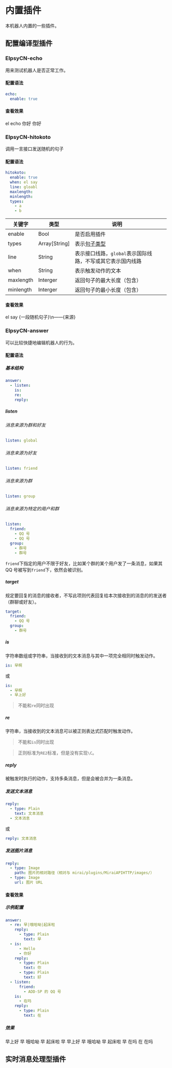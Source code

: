 # 内置插件

本机器人内置的一些插件。

## 配置编译型插件

### ElpsyCN-echo

用来测试机器人是否正常工作。

#### 配置语法

```yml
echo:
  enable: true
```

#### 查看效果

<chat-panel title="聊天记录（群聊或好友聊天）">
  <chat-message nickname="ADD-SP" avatar="https://s1.ax1x.com/2020/06/03/td4S76.jpg">el echo 你好</chat-message>
  <chat-message nickname="Bot" avatar="https://s1.ax1x.com/2020/06/03/tdho7V.jpg">你好</chat-message>
</chat-panel>

### ElpsyCN-hitokoto

调用一言接口发送随机的句子

#### 配置语法

```yml
hitokoto:
  enable: true
  when: el say
  line: gloabl
  maxlength:
  minlength:
  types:
    - a
    - b
```

| 关键字    | 类型          | 说明                                                         |      |
| --------- | ------------- | ------------------------------------------------------------ | ---- |
| enable    | Bool          | 是否启用插件                                                 |      |
| types     | Array[String] | 表示[句子类型](https://developer.hitokoto.cn/sentence/#%E5%8F%A5%E5%AD%90%E7%B1%BB%E5%9E%8B%EF%BC%88%E5%8F%82%E6%95%B0%EF%BC%89) |      |
| line      | String        | 表示接口线路，`global`表示国际线路，不写或其它表示国内线路   |      |
| when      | String        | 表示触发动作的文本                                           |      |
| maxlength | Interger      | 返回句子的最大长度（包含）                                   |      |
| minlength | Interger      | 返回句子的最小长度（包含）                                   |      |

#### 查看效果

<chat-panel title="聊天记录（群聊或好友聊天）">
  <chat-message nickname="ADD-SP" avatar="https://s1.ax1x.com/2020/06/03/td4S76.jpg">el say</chat-message>
  <chat-message nickname="Bot" avatar="https://s1.ax1x.com/2020/06/03/tdho7V.jpg">{一段随机句子}\n——{来源}</chat-message>
</chat-panel>

### ElpsyCN-answer

可以比较快捷地编辑机器人的行为。

#### 配置语法

##### 基本结构

```yml
answer:
  - listen:
    is:
    re:
    reply:
```

##### listen

###### 消息来源为群和好友

```yml
listen: global
```

###### 消息来源为好友

```yml
listen: friend
```

###### 消息来源为群

```yml
listen: group
```

###### 消息来源为特定的用户和群

```yml
listen: 
  friend:
    - QQ 号
    - QQ 号
  group:
    - 群号
    - 群号
```

`friend`下指定的用户不限于好友，比如某个群的某个用户发了一条消息，如果其 QQ 号被写到`friend`下，依然会被识别。

##### target

规定要回复的消息的接收者，不写此项则代表回复给本次接收到的消息的的发送者（群聊或好友）。

```yml
target:
  friend:
    - QQ 号
  group:
    - 群号
```


##### is

字符串数组或字符串，当接收到的文本消息与其中一项完全相同时触发动作。

```yml
is: 早啊
```

或

```yml
is:
  - 早啊
  - 早上好
```


> 不能和`re`同时出现

##### re

字符串，当接收到的文本消息可以被正则表达式匹配时触发动作。

> 不能和`is`同时出现

> 正则标准为`RE2`标准，但是没有实现`\C`。

##### reply

被触发时执行的动作，支持多条消息，但是会被合并为一条消息。

##### 发送文本消息

```yml
reply:
  - type: Plain
    text: 文本消息
  - 文本消息
```

或

```yml
reply: 文本消息
```

##### 发送图片消息

```yml
reply:
  - type: Image
    path: 图片的相对路径（相对与 mirai/plugins/MiraiAPIHTTP/images/）
  - type: Image
    url: 图片 URL
```

#### 查看效果

##### 示例配置

```yml
answer:
  - re: 早|哦哈呦|起床啦
    reply:
      - type: Plain
        text: 早
  - is:
      - Hello
      - 你好
    reply:
      - type: Plain
        text: 你
      - type: Plain
        text: 好
  - listen: 
      friend: 
        - ADD-SP 的 QQ 号
    is:
      - 在吗
    reply:
      - type: Plain
        text: 在
```

##### 效果

<chat-panel title="聊天记录（群聊或好友聊天）">
  <chat-message nickname="ADD-SP" avatar="https://s1.ax1x.com/2020/06/03/td4S76.jpg">早上好</chat-message>
  <chat-message nickname="Bot" avatar="https://s1.ax1x.com/2020/06/03/tdho7V.jpg">早</chat-message>
  <chat-message nickname="ADD-SP" avatar="https://s1.ax1x.com/2020/06/03/td4S76.jpg">哦哈呦</chat-message>
  <chat-message nickname="Bot" avatar="https://s1.ax1x.com/2020/06/03/tdho7V.jpg">早</chat-message>
  <chat-message nickname="ADD-SP" avatar="https://s1.ax1x.com/2020/06/03/td4S76.jpg">起床啦</chat-message>
  <chat-message nickname="Bot" avatar="https://s1.ax1x.com/2020/06/03/tdho7V.jpg">早</chat-message>
</chat-panel>

<chat-panel title="聊天记录（群聊或好友聊天）">
  <chat-message nickname="ADD-SP" avatar="https://s1.ax1x.com/2020/06/03/td4S76.jpg">早上好</chat-message>
  <chat-message nickname="Bot" avatar="https://s1.ax1x.com/2020/06/03/tdho7V.jpg">早</chat-message>
  <chat-message nickname="ADD-SP" avatar="https://s1.ax1x.com/2020/06/03/td4S76.jpg">哦哈呦</chat-message>
  <chat-message nickname="Bot" avatar="https://s1.ax1x.com/2020/06/03/tdho7V.jpg">早</chat-message>
  <chat-message nickname="ADD-SP" avatar="https://s1.ax1x.com/2020/06/03/td4S76.jpg">起床啦</chat-message>
  <chat-message nickname="Bot" avatar="https://s1.ax1x.com/2020/06/03/tdho7V.jpg">早</chat-message>
</chat-panel>


<chat-panel title="聊天记录（群聊或好友聊天）">
  <chat-message nickname="ADD-SP" avatar="https://s1.ax1x.com/2020/06/03/td4S76.jpg">在吗</chat-message>
  <chat-message nickname="Bot" avatar="https://s1.ax1x.com/2020/06/03/tdho7V.jpg">在</chat-message>
  <chat-message :id="910426929" nickname="云游君" >在吗</chat-message>
</chat-panel>

## 实时消息处理型插件